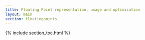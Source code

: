 ```yaml
---
title: Floating Point representation, usage and optimization
layout: main
section: floatingpoints
---
```


{% include section_toc.html %}
